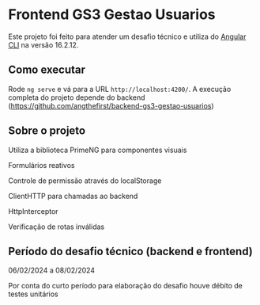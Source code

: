 # Frontend GS3 Gestao Usuarios

Este projeto foi feito para atender um desafio técnico e utiliza do [Angular CLI](https://github.com/angular/angular-cli) na versão 16.2.12.

## Como executar

Rode `ng serve` e vá para a URL `http://localhost:4200/`.
A execução completa do projeto depende do backend (https://github.com/angthefirst/backend-gs3-gestao-usuarios)

## Sobre o projeto
Utiliza a biblioteca PrimeNG para componentes visuais

Formulários reativos

Controle de permissão através do localStorage

ClientHTTP para chamadas ao backend

HttpInterceptor

Verificação de rotas inválidas


## Período do desafio técnico (backend e frontend)
06/02/2024 a 08/02/2024

Por conta do curto período para elaboração do desafio houve débito de testes unitários
